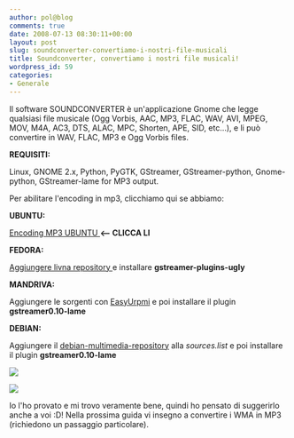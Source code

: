 ```yaml
---
author: pol@blog
comments: true
date: 2008-07-13 08:30:11+00:00
layout: post
slug: soundconverter-convertiamo-i-nostri-file-musicali
title: Soundconverter, convertiamo i nostri file musicali!
wordpress_id: 59
categories:
- Generale
---
```


Il software SOUNDCONVERTER è un'applicazione Gnome che legge qualsiasi file musicale (Ogg Vorbis, AAC, MP3, FLAC, WAV, AVI, MPEG, MOV, M4A, AC3, DTS, ALAC, MPC, Shorten, APE, SID, etc...), e li può convertire in WAV, FLAC, MP3 e Ogg Vorbis files.

**REQUISITI:**

Linux, GNOME 2.x, Python, PyGTK, GStreamer, GStreamer-python, Gnome-python, GStreamer-lame for MP3 output.

Per abilitare l'encoding in mp3, clicchiamo qui se abbiamo:

**UBUNTU:**

[Encoding MP3 UBUNTU ](gstreamer0.10-plugins-ugly-multiverse?section=multiverse)**<-- CLICCA LI**

**FEDORA:**

[Aggiungere livna repository ](http://rpm.livna.org/rlowiki/)e installare **gstreamer-plugins-ugly**

**MANDRIVA:**

Aggiungere le sorgenti con [EasyUrpmi](http://easyurpmi.zarb.org/) e poi installare il plugin **gstreamer0.10-lame**

**DEBIAN:**

Aggiungere il [debian-multimedia-repository](http://www.debian-multimedia.org/) alla _sources.list_ e poi installare il plugin **gstreamer0.10-lame**

[![](http://www.allfreeportal.com/imghost/thumbs/152161Screenshot-SoundConverter.png)](http://www.allfreeportal.com/imghost/viewer.php?id=152161Screenshot-SoundConverter.png)

[![](http://www.allfreeportal.com/imghost/thumbs/406265Screenshot-Preferences.png)](http://www.allfreeportal.com/imghost/viewer.php?id=406265Screenshot-Preferences.png)

Io l'ho provato e mi trovo veramente bene, quindi ho pensato di suggerirlo anche a voi :D!
Nella prossima guida vi insegno a convertire i WMA in MP3 (richiedono un passaggio particolare).
